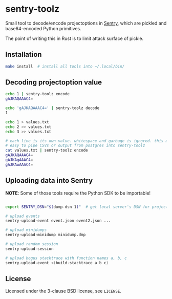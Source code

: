 # sentry-toolz

Small tool to decode/encode projectoptions in
[Sentry](https://github.com/getsentry/sentry), which are pickled and
base64-encoded Python primitives.

The point of writing this in Rust is to limit attack surface of pickle.

## Installation

```bash
make install  # install all tools into ~/.local/bin/
```

## Decoding projectoption value

```bash
echo 1 | sentry-toolz encode
gAJKAQAAAC4=

echo 'gAJKAQAAAC4=' | sentry-toolz decode
1

echo 1 > values.txt
echo 2 >> values.txt
echo 3 >> values.txt

# each line is its own value. whitespace and garbage is ignored. this makes it
# easy to pipe CSVs or output from postgres into sentry-toolz
cat values.txt | sentry-toolz encode
gAJKAQAAAC4=
gAJKAgAAAC4=
gAJKAwAAAC4=
```

## Uploading data into Sentry

**NOTE**: Some of those tools require the Python SDK to be importable!

```bash

export SENTRY_DSN="$(dump-dsn 1)"  # get local server's DSN for project 1

# upload events
sentry-upload-event event.json event2.json ...

# upload minidumps
sentry-upload-minidump minidump.dmp

# upload random session
sentry-upload-session

# upload bogus stacktrace with function names a, b, c
sentry-upload-event <(build-stacktrace a b c)

```

## License

Licensed under the 3-clause BSD license, see ``LICENSE``.
